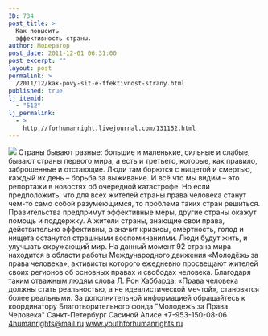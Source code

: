 ```yaml
---
ID: 734
post_title: >
  Как повысить
  эффективность страны.
author: Модератор
post_date: 2011-12-01 06:31:00
post_excerpt: ""
layout: post
permalink: >
  /2011/12/kak-povy-sit-e-ffektivnost-strany.html
published: true
lj_itemid:
  - "512"
lj_permalink:
  - >
    http://forhumanright.livejournal.com/131152.html
---
```

<img src="http://cs5338.vk.com/u132145096/132409092/x_5b26039f.jpg" /> Страны бывают разные: большие и маленькие, сильные и слабые, бывают страны первого мира, а есть и третьего, которые, как правило, заброшенные и отстающие. Люди там борются с нищетой и смертью, каждый их день – борьба за выживание. И всё что мы видим – это репортажи в новостях об очередной катастрофе. Но если предположить, что для всех жителей страны права человека станут чем-то само собой разумеющимся, то проблема таких стран решиться. Правительства предпримут эффективные меры, другие страны окажут помощь и поддержку. А жители страны, знающие свои права, действительно эффективны, а значит кризисы, смертность, голод и нищета останутся страшными воспоминаниями. Люди будут жить, и улучшать окружающий мир.
На данный момент 92 страна мира находится в области работы Международного движения «Молодёжь за права человека», активисты которого ежедневно просвещают жителей своих регионов об основных правах и свободах человека. Благодаря таким отважным людям слова Л. Рон Хаббарда: «Права человека должны стать реальностью, а не идеалистической мечтой», становятся более реальными. 
За дополнительной информацией обращайтесь к координатору
Благотворительного фонда
"Молодежь за Права Человека" Санкт-Петербург 
Сасиной Алисе 
+7-953-150-08-06 
4humanrights@mail.ru
www.youthforhumanrights.ru